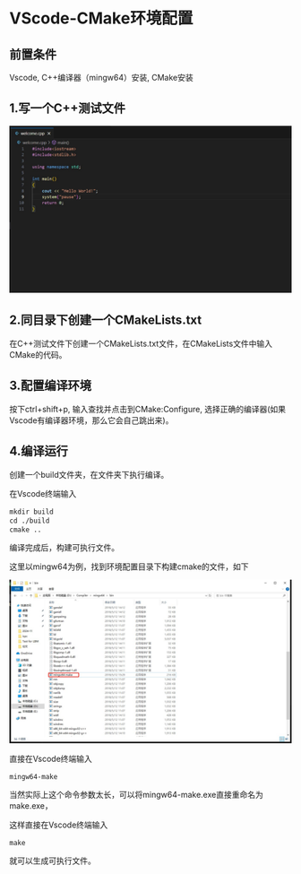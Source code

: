 # VScode-CMake环境配置

## 前置条件

Vscode, C++编译器（mingw64）安装, CMake安装

## 1.写一个C++测试文件

![](01.jpg)

## 2.同目录下创建一个CMakeLists.txt

在C++测试文件下创建一个CMakeLists.txt文件，在CMakeLists文件中输入CMake的代码。

## 3.配置编译环境

按下ctrl+shift+p, 输入查找并点击到CMake:Configure, 选择正确的编译器(如果Vscode有编译器环境，那么它会自己跳出来)。

## 4.编译运行

创建一个build文件夹，在文件夹下执行编译。

在Vscode终端输入

```
mkdir build
cd ./build
cmake ..
```

编译完成后，构建可执行文件。

这里以mingw64为例，找到环境配置目录下构建cmake的文件，如下

![](02.jpg)

直接在Vscode终端输入

```
mingw64-make
```

当然实际上这个命令参数太长，可以将mingw64-make.exe直接重命名为make.exe，

这样直接在Vscode终端输入

```
make
```

就可以生成可执行文件。